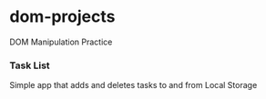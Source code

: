# dom-projects
DOM Manipulation Practice

### Task List
Simple app that adds and deletes tasks to and from Local Storage